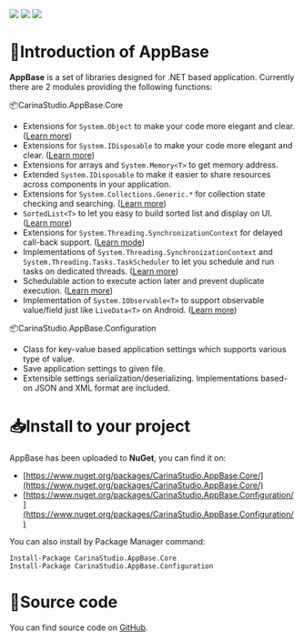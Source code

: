 [![](https://img.shields.io/nuget/v/CarinaStudio.AppBase.Core.svg)](https://www.nuget.org/packages/CarinaStudio.AppBase.Core) 
[![](https://img.shields.io/github/license/carina-studio/AppBase)](https://github.com/carina-studio/AppBase/blob/master/LICENSE) 
[![](https://img.shields.io/github/release-date-pre/carina-studio/AppBase)](https://github.com/carina-studio/AppBase/releases) 

# 👋Introduction of AppBase 
**AppBase** is a set of libraries designed for .NET based application. Currently there are 2 modules providing the following functions:

📦CarinaStudio.AppBase.Core
* Extensions for ```System.Object``` to make your code more elegant and clear. ([Learn more](articles/object_extensions.md))
* Extensions for ```System.IDisposable``` to make your code more elegant and clear. ([Learn more](articles/disposable_extensions.md))
* Extensions for arrays and ```System.Memory<T>``` to get memory address.
* Extended ```System.IDisposable``` to make it easier to share resources across components in your application.
* Extensions for ```System.Collections.Generic.*``` for collection state checking and searching. ([Learn more](articles/collection_extensions.md))
* ```SortedList<T>``` to let you easy to build sorted list and display on UI. ([Learn more](articles/sorted_list.md))
* Extensions for ```System.Threading.SynchronizationContext``` for delayed call-back support. ([Learn mode](articles/threading.md#extensions-for-systemthreadingsynchronizationcontext))
* Implementations of ```System.Threading.SynchronizationContext``` and ```System.Threading.Tasks.TaskScheduler``` to let you schedule and run tasks on dedicated threads. ([Learn more](articles/threading.md#singlethreadsynchronizationcontext))
* Schedulable action to execute action later and prevent duplicate execution. ([Learn more](articles/threading.md#scheduledaction))
* Implementation of ```System.IObservable<T>``` to support observable value/field just like ```LiveData<T>``` on Android. ([Learn more](articles/observable_value.md))

📦CarinaStudio.AppBase.Configuration
* Class for key-value based application settings which supports various type of value.
* Save application settings to given file.
* Extensible settings serialization/deserializing. Implementations based-on JSON and XML format are included.

# 📥Install to your project
AppBase has been uploaded to **NuGet**, you can find it on:
* [https://www.nuget.org/packages/CarinaStudio.AppBase.Core/](https://www.nuget.org/packages/CarinaStudio.AppBase.Core/)
* [https://www.nuget.org/packages/CarinaStudio.AppBase.Configuration/](https://www.nuget.org/packages/CarinaStudio.AppBase.Configuration/)

You can also install by Package Manager command:
```
Install-Package CarinaStudio.AppBase.Core
Install-Package CarinaStudio.AppBase.Configuration
```

# 📁Source code
You can find source code on [GitHub](https://github.com/carina-studio/AppBase).